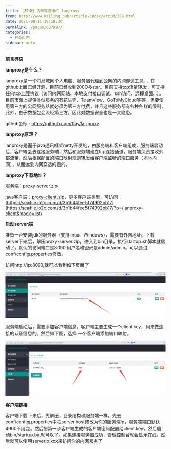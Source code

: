 ```yaml
---
title: 【转载】内网穿透组件 lanproxy
from: http://www.kailing.pub/article/index/arcid/209.html
date: 2021-08-11 19:18:36
permalink: /pages/607a97/
categories:
  - 开源组件
sidebar: auto
---
```


**前言碎语**

**lanproxy是什么？**

lanproxy是一个将局域网个人电脑、服务器代理到公网的内网穿透工具，，在github上面已经开源，目前已经收到2000多star。目前支持tcp流量转发，可支持任何tcp上层协议（访问内网网站、本地支付接口调试、ssh访问、远程桌面...）。目前市面上提供类似服务的有花生壳、TeamView、GoToMyCloud等等，但要使用第三方的公网服务器就必须为第三方付费，并且这些服务都有各种各样的限制，此外，由于数据包会流经第三方，因此对数据安全也是一大隐患。

github坐标 : https://github.com/ffay/lanproxy

**lanproxy原理？**

lanproxy是基于java通讯框架netty开发的，由服务端和客户端组成，服务端启动后，客户端会去连接服务端，然后和服务端建立tcp连接通道。服务端负责接收外部流量，然后根据配置的端口映射规则转发给客户端监听的端口服务（本地内网），从而达到内网穿透的目的。

**lanproxy下载地址？**

服务端：[proxy-server.zip](https://seafiled.io2c.com/files/98d54489-2dfc-46bb-b37b-e693468c2542/lanproxy-server-20171116.zip)

java客户端：[proxy-client.zip](https://seafiled.io2c.com/files/b47ca9c0-2639-4e32-a069-7af5054bf2e9/lanproxy-java-client-20171116.zip)，更多客户端类型，可访问：[https://seafile.io2c.com/d/3b1b44fee5f74992bb17](https://seafile.io2c.com/d/3b1b44fee5f74992bb17/?p=/lanproxy-client&mode=list)

**启动server端**

准备一台安装jdk的服务器（支持linux、Windows），需要有外网地址。下载server下来后，解压proxy-server.zip，进入到bin目录，执行startup.sh脚本就启动了，默认的访问端口是8090.用户名和密码是admin/admin。可以通过conf/config.properties修改。

访问http://ip:8090,就可以看到如下页面了

![img](lanproxy/20180911200313_33938.png)

服务端启动后，需要添加客户端信息，客户端主要生成一个client.key，用来做连接的认证信息的。然后如下图，选择 一个客户端添加端口映射。

![img](lanproxy/20180911200848_59946.png)

**客户端链接**

客户端下载下来后，先解压，目录结构和服务端一样，先去conf/config.properties中把server.host修改为你的服务端ip，服务端端口默认4900不用变。然后把第一步客户端生成的客户端密码配置给client.key。然后启动bin/startup.bat就可以了。如果连接服务器成功，管理控制台就会显示在线。然后就可以使用serverip:xxx来访问你的内网服务了
